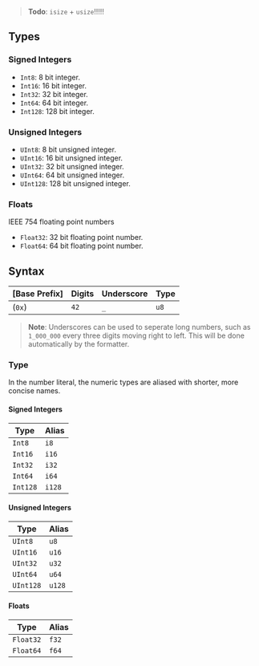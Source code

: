 > **Todo**: `isize` + `usize`!!!!!

## Types

### Signed Integers

- `Int8`: 8 bit integer.
- `Int16`: 16 bit integer.
- `Int32`: 32 bit integer.
- `Int64`: 64 bit integer.
- `Int128`: 128 bit integer.

### Unsigned Integers

- `UInt8`: 8 bit unsigned integer.
- `UInt16`: 16 bit unsigned integer.
- `UInt32`: 32 bit unsigned integer.
- `UInt64`: 64 bit unsigned integer.
- `UInt128`: 128 bit unsigned integer.

### Floats

IEEE 754 floating point numbers

- `Float32`: 32 bit floating point number.
- `Float64`: 64 bit floating point number.

## Syntax

| [Base Prefix] | Digits | Underscore | Type |
| ------------- | ------ | ---------- | ---- |
| (`0x`)        | `42`   | `_`        | `u8` |

> **Note**: Underscores can be used to seperate long numbers, such as `1_000_000` every three digits moving right to left. This will be done automatically by the formatter.

### Type

In the number literal, the numeric types are aliased with shorter, more concise names.

#### Signed Integers

| Type     | Alias  |
| -------- | ------ |
| `Int8`   | `i8`   |
| `Int16`  | `i16`  |
| `Int32`  | `i32`  |
| `Int64`  | `i64`  |
| `Int128` | `i128` |

#### Unsigned Integers

| Type      | Alias  |
| --------- | ------ |
| `UInt8`   | `u8`   |
| `UInt16`  | `u16`  |
| `UInt32`  | `u32`  |
| `UInt64`  | `u64`  |
| `UInt128` | `u128` |

#### Floats

| Type      | Alias |
| --------- | ----- |
| `Float32` | `f32` |
| `Float64` | `f64` |
